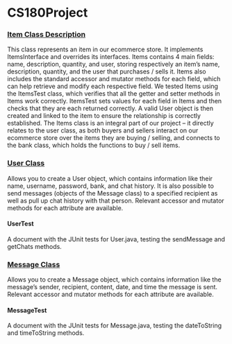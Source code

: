 # CS180Project
<u><h3>Item Class Description</u></h3>
	This class represents an item in our ecommerce store. It implements ItemsInterface and overrides its interfaces. Items contains 4 main        fields: name, description, quantity, and user, storing respectively an item’s name, description, quantity, and the user that purchases /      sells it. Items also includes the standard accessor and mutator methods for each field, which can help retrieve and modify each               respective field. 
	We tested Items using the ItemsTest class, which verifies that all the getter and setter methods in Items work correctly. ItemsTest sets 	values for each field in Items and then checks that they are each returned correctly. A valid User object is then created and linked to 	the item to ensure the relationship is correctly established. 
	The Items class is an integral part of our project – it directly relates to the user class, as both buyers and sellers interact on our 		ecommerce store over the items they are buying / selling, and connects to the bank class, which holds the functions to buy / sell items. 


<u><h3>User Class</h3></u>

Allows you to create a User object, which contains information like their name, username, password, bank, and chat history. It is also possible to send messages (objects of the Message class) to a specified recipient as well as pull up chat history with that person. Relevant accessor and mutator methods for each attribute are available.

<h4>UserTest</h4>

A document with the JUnit tests for User.java, testing the sendMessage and getChats methods.

<u><h3>Message Class</u></h3>

Allows you to create a Message object, which contains information like the message’s sender, recipient, content, date, and time the message is sent. Relevant accessor and mutator methods for each attribute are available.

<h4>MessageTest</h4>

A document with the JUnit tests for Message.java, testing the dateToString and timeToString methods.